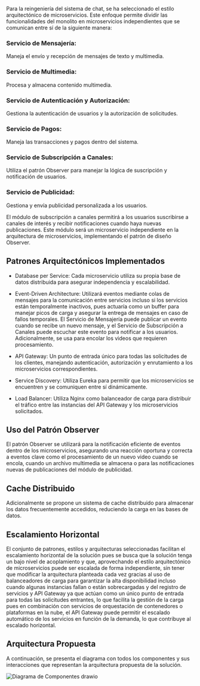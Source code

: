 Para la reingeniería del sistema de chat, se ha seleccionado el estilo arquitectónico de microservicios. Este enfoque permite dividir las funcionalidades del monolito en microservicios independientes que se comunican entre sí de la siguiente manera: 

 

### Servicio de Mensajería:
Maneja el envío y recepción de mensajes de texto y multimedia. 

### Servicio de Multimedia: 
Procesa y almacena contenido multimedia. 

### Servicio de Autenticación y Autorización:
Gestiona la autenticación de usuarios y la autorización de solicitudes. 

### Servicio de Pagos:
Maneja las transacciones y pagos dentro del sistema. 

### Servicio de Subscripción a Canales:
Utiliza el patrón Observer para manejar la lógica de suscripción y notificación de usuarios. 

### Servicio de Publicidad:
Gestiona y envía publicidad personalizada a los usuarios. 

El módulo de subscripción a canales permitirá a los usuarios suscribirse a canales de interés y recibir notificaciones cuando haya nuevas publicaciones. Este módulo será un microservicio independiente en la arquitectura de microservicios, implementando el patrón de diseño Observer. 

 

## Patrones Arquitectónicos Implementados 

* Database per Service: Cada microservicio utiliza su propia base de datos distribuida para asegurar independencia y escalabilidad. 

* Event-Driven Architecture: Utilizará eventos mediante colas de mensajes para la comunicación entre servicios incluso si los servicios están temporalmente inactivos, pues actuaría como un buffer para manejar picos de carga y asegurar la entrega de mensajes en caso de fallos temporales. El Servicio de Mensajería puede publicar un evento cuando se recibe un nuevo mensaje, y el Servicio de Subscripción a Canales puede escuchar este evento para notificar a los usuarios. Adicionalmente, se usa para encolar los videos que requieren procesamiento. 

* API Gateway: Un punto de entrada único para todas las solicitudes de los clientes, manejando autenticación, autorización y enrutamiento a los microservicios correspondientes. 

* Service Discovery: Utiliza Eureka para permitir que los microservicios se encuentren y se comuniquen entre sí dinámicamente. 

* Load Balancer: Utiliza Nginx como balanceador de carga para distribuir el tráfico entre las instancias del API Gateway y los microservicios solicitados. 

 

## Uso del Patrón Observer 

El patrón Observer se utilizará para la notificación eficiente de eventos dentro de los microservicios, asegurando una reacción oportuna y correcta a eventos clave como el procesamiento de un nuevo video cuando se encola, cuando un archivo multimedia se almacena o para las notificaciones nuevas de publicaciones del módulo de publicidad. 

 

 

## Cache Distribuido 

Adicionalmente se propone un sistema de cache distribuido para almacenar los datos frecuentemente accedidos, reduciendo la carga en las bases de datos. 

 

## Escalamiento Horizontal 

El conjunto de patrones, estilos y arquitecturas seleccionadas facilitan el escalamiento horizontal de la solución pues se busca que la solución tenga un bajo nivel de acoplamiento y que, aprovechando el estilo arquitectónico de microservicios puede ser escalada de forma independiente, sin tener que modificar la arquitectura planteada cada vez gracias al uso de balanceadores de carga para garantizar la alta disponibilidad incluso cuando algunas instancias fallan o están sobrecargadas  y del registro de servicios y API Gateway ya que actúan como un único punto de entrada para todas las solicitudes entrantes, lo que facilita la gestión de la carga pues en combinación con servicios de orquestación de contenedores o plataformas en la nube, el API Gateway puede permitir el escalado automático de los servicios en función de la demanda, lo que contribuye al escalado horizontal. 

## Arquitectura Propuesta 

A continuación, se presenta el diagrama con todos los componentes y sus interacciones que representan la arquitectura propuesta de la solución.

![Diagrama de Componentes drawio](https://github.com/SebastianCamargo-ITM/Arquitectura-Patrones/assets/160674875/b8981385-fe20-49f5-bbc4-e24f3171ae44)
